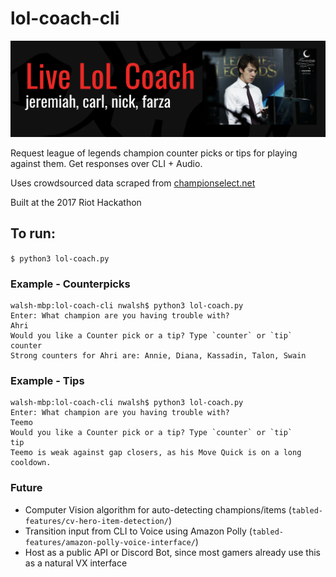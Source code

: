 # lol-coach-cli
![team banner](team-banner.png)

Request league of legends champion counter picks or tips for playing against them. Get responses over CLI + Audio.

Uses crowdsourced data scraped from [championselect.net](http://www.championselect.net/)

Built at the 2017 Riot Hackathon


## To run:

`$ python3 lol-coach.py`

### Example - Counterpicks
```
walsh-mbp:lol-coach-cli nwalsh$ python3 lol-coach.py
Enter: What champion are you having trouble with?
Ahri
Would you like a Counter pick or a tip? Type `counter` or `tip`
counter
Strong counters for Ahri are: Annie, Diana, Kassadin, Talon, Swain
```

### Example - Tips
```
walsh-mbp:lol-coach-cli nwalsh$ python3 lol-coach.py
Enter: What champion are you having trouble with?
Teemo
Would you like a Counter pick or a tip? Type `counter` or `tip`
tip
Teemo is weak against gap closers, as his Move Quick is on a long cooldown.
```

### Future

- Computer Vision algorithm for auto-detecting champions/items (`tabled-features/cv-hero-item-detection/`)
- Transition input from CLI to Voice using Amazon Polly (`tabled-features/amazon-polly-voice-interface/`)
- Host as a public API or Discord Bot, since most gamers already use this as a natural VX interface
